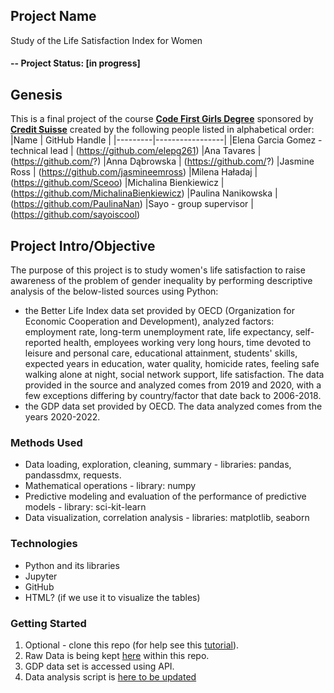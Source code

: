 ## Project Name
Study of the Life Satisfaction Index for Women

#### -- Project Status: [in progress]

## Genesis
This is a final project of the course **[Code First Girls Degree](https://codefirstgirls.com/courses/cfgdegree/)** sponsored by **[Credit Suisse](https://www.credit-suisse.com/)** created by the following people listed in alphabetical order:
|Name     |  GitHub Handle   | 
|---------|-----------------|
|Elena Garcia Gomez - technical lead | (https://github.com/elepg261)
|Ana Tavares | (https://github.com/?)
|Anna Dąbrowska | (https://github.com/?)
|Jasmine Ross | (https://github.com/jasmineemross)
|Milena Haładaj | (https://github.com/Sceoo)
|Michalina Bienkiewicz | (https://github.com/MichalinaBienkiewicz)
|Paulina Nanikowska | (https://github.com/PaulinaNan)
|Sayo - group supervisor | (https://github.com/sayoiscool)

## Project Intro/Objective
The purpose of this project is to study women's life satisfaction to raise awareness of the problem of gender inequality by performing descriptive analysis of the below-listed sources using Python:
- the Better Life Index data set provided by OECD (Organization for Economic Cooperation and Development), analyzed factors: employment rate, long-term unemployment rate, life expectancy, self-reported health, employees working very long hours, time devoted to leisure and personal care, educational attainment, students' skills, expected years in education, water quality, homicide rates, feeling safe walking alone at night, social network support, life satisfaction. The data provided in the source and analyzed comes from 2019 and 2020, with a few exceptions differing by country/factor that date back to 2006-2018. 
- the GDP data set provided by OECD. The data analyzed comes from the years 2020-2022.

### Methods Used
* Data loading, exploration, cleaning, summary - libraries: pandas, pandassdmx, requests.
* Mathematical operations - library: numpy
* Predictive modeling and evaluation of the performance of predictive models - library: sci-kit-learn
* Data visualization, correlation analysis - libraries: matplotlib, seaborn

### Technologies
* Python and its libraries
* Jupyter
* GitHub
* HTML? (if we use it to visualize the tables)

### Getting Started
1. Optional - clone this repo (for help see this [tutorial](https://help.github.com/articles/cloning-a-repository/)).
2. Raw Data is being kept [here](https://github.com/Sceoo/FINAL_PROJECT/tree/main/data) within this repo.
3. GDP data set is accessed using API. 
4. Data analysis script is [here to be updated](?link)

